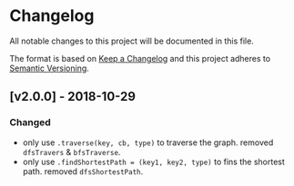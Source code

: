# Changelog
All notable changes to this project will be documented in this file.

The format is based on [Keep a Changelog](http://keepachangelog.com/en/1.0.0/)
and this project adheres to [Semantic Versioning](http://semver.org/spec/v2.0.0.html).

## [v2.0.0] - 2018-10-29
### Changed
- only use `.traverse(key, cb, type)` to traverse the graph. removed `dfsTravers` & `bfsTraverse`.
- only use `.findShortestPath = (key1, key2, type)` to fins the shortest path. removed `dfsShortestPath`.
